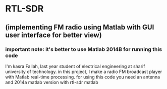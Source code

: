 # RTL-SDR 
## (implementing FM radio using Matlab with GUI user interface for better view)

### important note: it's better to use Matlab 2014B for running this code


I'm kasra Fallah, last year student of electrical engineering at sharif university of technology.
in this project, I make a radio FM broadcast player with Matlab real-time processing.
for using this code you need an antenna and 2014a matlab version with rtl-sdr matlab 

